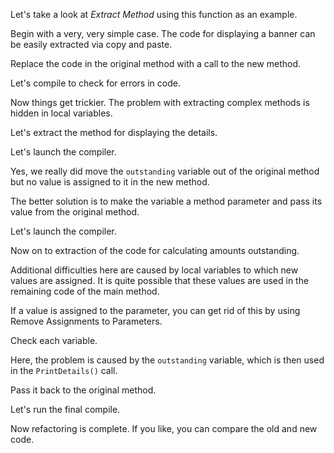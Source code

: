 Let's take a look at <i>Extract Method</i> using this function as an example.

Begin with a very, very simple case. The code for displaying a banner can be easily extracted via copy and paste.

Replace the code in the original method with a call to the new method.

Let's compile to check for errors in code.

Now things get trickier. The problem with extracting complex methods is hidden in local variables.

Let's extract the method for displaying the details.

Let's launch the compiler.

Yes, we really did move the <code>outstanding</code> variable out of the original method but no value is assigned to it in the new method.

The better solution is to make the variable a method parameter and pass its value from the original method.

Let's launch the compiler.

Now on to extraction of the code for calculating amounts outstanding.

Additional difficulties here are caused by local variables to which new values are assigned. It is quite possible that these values are used in the remaining code of the main method.

If a value is assigned to the parameter, you can get rid of this by using Remove Assignments to Parameters.

Check each variable.

Here, the problem is caused by the <code>outstanding</code> variable, which is then used in the <code>PrintDetails()</code> call.

Pass it back to the original method.

Let's run the final compile.

Now refactoring is complete. If you like, you can compare the old and new code.